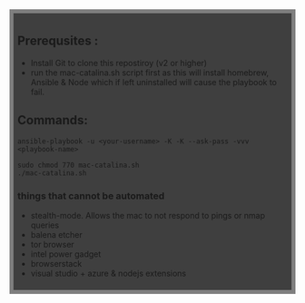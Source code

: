 
<div style="background:rgba(0,0,0,0.5);padding:0.5em;">
<div style="background:rgba(0,0,0,0.5);padding:0.5em;">

## Prerequsites : 
* Install Git to clone this repostiroy (v2 or higher)
* run the mac-catalina.sh script first as this will install homebrew, Ansible & Node which if left uninstalled will cause the playbook to fail. 


## Commands: 

```
ansible-playbook -u <your-username> -K -K --ask-pass -vvv <playbook-name> 
```

```
sudo chmod 770 mac-catalina.sh 
./mac-catalina.sh 
``` 
 


### things that cannot be automated 
  * stealth-mode. Allows the mac to not respond to pings or nmap queries 
  * balena etcher 
  * tor browser  
  * intel power gadget 
  * browserstack 
  * visual studio + azure & nodejs extensions
  
  

